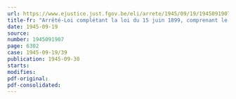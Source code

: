 ```yaml
---
url: https://www.ejustice.just.fgov.be/eli/arrete/1945/09/19/1945091907/justel
title-fr: "Arrêté-Loi complétant la loi du 15 juin 1899, comprenant le titre II du Code de procédure pénale militaire"
date: 1945-09-19
source:
number: 1945091907
page: 6302
case: 1945-09-19/39
publication: 1945-09-30
starts:
modifies:
pdf-original:
pdf-consolidated:
---
```


